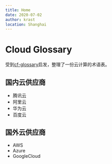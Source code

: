 ```yaml
---
title: Home
date: 2020-07-02
author: krast
location: Shanghai  
---
```

# Cloud Glossary

受到[cf-glossary][1]启发，整理了一份云计算的术语表。

## 国内云供应商

- 腾讯云
- 阿里云
- 华为云
- 百度云

## 国外云供应商

- AWS
- Azure
- GoogleCloud


[1]: http://glossary.cfapps.io "cf-glossary"